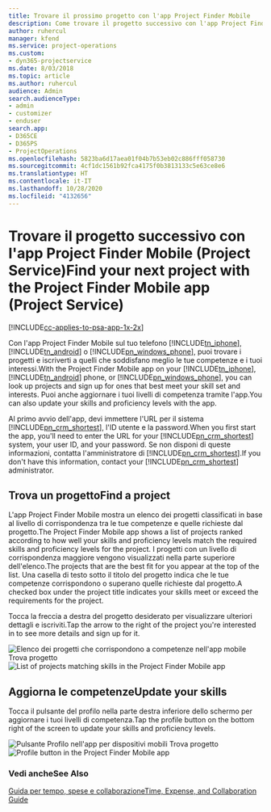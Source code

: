 ```yaml
---
title: Trovare il prossimo progetto con l'app Project Finder Mobile
description: Come trovare il progetto successivo con l'app Project Finder Mobile per Project Service
author: ruhercul
manager: kfend
ms.service: project-operations
ms.custom:
- dyn365-projectservice
ms.date: 8/03/2018
ms.topic: article
ms.author: ruhercul
audience: Admin
search.audienceType:
- admin
- customizer
- enduser
search.app:
- D365CE
- D365PS
- ProjectOperations
ms.openlocfilehash: 5823ba6d17aea01f04b7b53eb02c886fff058730
ms.sourcegitcommit: 4cf1dc1561b92fca4175f0b3813133c5e63ce8e6
ms.translationtype: HT
ms.contentlocale: it-IT
ms.lasthandoff: 10/28/2020
ms.locfileid: "4132656"
---
```

# <a name="find-your-next-project-with-the-project-finder-mobile-app-project-service"></a><span data-ttu-id="2eac2-103">Trovare il progetto successivo con l'app Project Finder Mobile (Project Service)</span><span class="sxs-lookup"><span data-stu-id="2eac2-103">Find your next project with the Project Finder Mobile app (Project Service)</span></span>

[!INCLUDE[cc-applies-to-psa-app-1x-2x](../includes/cc-applies-to-psa-app-1x-2x.md)]

<span data-ttu-id="2eac2-104">Con l'app Project Finder Mobile sul tuo telefono [!INCLUDE[tn_iphone](../includes/tn-iphone.md)], [!INCLUDE[tn_android](../includes/tn-android.md)] o [!INCLUDE[pn_windows_phone](../includes/pn-windows-phone.md)], puoi trovare i progetti e iscriverti a quelli che soddisfano meglio le tue competenze e i tuoi interessi.</span><span class="sxs-lookup"><span data-stu-id="2eac2-104">With the Project Finder Mobile app on your [!INCLUDE[tn_iphone](../includes/tn-iphone.md)], [!INCLUDE[tn_android](../includes/tn-android.md)] phone, or [!INCLUDE[pn_windows_phone](../includes/pn-windows-phone.md)], you can look up projects and sign up for ones that best meet your skill set and interests.</span></span> <span data-ttu-id="2eac2-105">Puoi anche aggiornare i tuoi livelli di competenza tramite l'app.</span><span class="sxs-lookup"><span data-stu-id="2eac2-105">You can also update your skills and proficiency levels with the app.</span></span>  
  
 <span data-ttu-id="2eac2-106">Al primo avvio dell'app, devi immettere l'URL per il sistema [!INCLUDE[pn_crm_shortest](../includes/pn-crm-shortest.md)], l'ID utente e la password.</span><span class="sxs-lookup"><span data-stu-id="2eac2-106">When you first start the app, you'll need to enter the URL for your [!INCLUDE[pn_crm_shortest](../includes/pn-crm-shortest.md)] system, your user ID, and your password.</span></span> <span data-ttu-id="2eac2-107">Se non disponi di queste informazioni, contatta l'amministratore di [!INCLUDE[pn_crm_shortest](../includes/pn-crm-shortest.md)].</span><span class="sxs-lookup"><span data-stu-id="2eac2-107">If you don't have this information,  contact your [!INCLUDE[pn_crm_shortest](../includes/pn-crm-shortest.md)] administrator.</span></span>  
  
## <a name="find-a-project"></a><span data-ttu-id="2eac2-108">Trova un progetto</span><span class="sxs-lookup"><span data-stu-id="2eac2-108">Find a project</span></span>  
 <span data-ttu-id="2eac2-109">L'app Project Finder Mobile mostra un elenco dei progetti classificati in base al livello di corrispondenza tra le tue competenze e quelle richieste dal progetto.</span><span class="sxs-lookup"><span data-stu-id="2eac2-109">The Project Finder Mobile app shows a list of projects ranked according to how well your skills and proficiency levels match the required skills and proficiency levels for the project.</span></span> <span data-ttu-id="2eac2-110">I progetti con un livello di corrispondenza maggiore vengono visualizzati nella parte superiore dell'elenco.</span><span class="sxs-lookup"><span data-stu-id="2eac2-110">The projects that are the best fit for you appear at the top of the list.</span></span> <span data-ttu-id="2eac2-111">Una casella di testo sotto il titolo del progetto indica che le tue competenze corrispondono o superano quelle richieste dal progetto.</span><span class="sxs-lookup"><span data-stu-id="2eac2-111">A checked box under the project title indicates your skills meet or exceed the requirements for the project.</span></span>  
  
 <span data-ttu-id="2eac2-112">Tocca la freccia a destra del progetto desiderato per visualizzare ulteriori dettagli e iscriviti.</span><span class="sxs-lookup"><span data-stu-id="2eac2-112">Tap the arrow to the right of the project you're interested in to see more details and sign up for it.</span></span>  
  
 <span data-ttu-id="2eac2-113">![Elenco dei progetti che corrispondono a competenze nell'app mobile Trova progetto](../psa/media/project-service-project-finder-list.png "Elenco dei progetti che corrispondono a competenze nell'app mobile Trova progetto")</span><span class="sxs-lookup"><span data-stu-id="2eac2-113">![List of projects matching skills in the Project Finder Mobile app](../psa/media/project-service-project-finder-list.png "List of projects matching skills in the Project Finder Mobile app")</span></span>  
  
## <a name="update-your-skills"></a><span data-ttu-id="2eac2-114">Aggiorna le competenze</span><span class="sxs-lookup"><span data-stu-id="2eac2-114">Update your skills</span></span>  
 <span data-ttu-id="2eac2-115">Tocca il pulsante del profilo nella parte destra inferiore dello schermo per aggiornare i tuoi livelli di competenza.</span><span class="sxs-lookup"><span data-stu-id="2eac2-115">Tap the profile button on the bottom right of the screen to update your skills and proficiency levels.</span></span>  
  
 <span data-ttu-id="2eac2-116">![Pulsante Profilo nell'app per dispositivi mobili Trova progetto](../psa/media/project-service-project-finder-profile.png "Pulsante Profilo nell'app per dispositivi mobili Trova progetto")</span><span class="sxs-lookup"><span data-stu-id="2eac2-116">![Profile button in the Project Finder Mobile app](../psa/media/project-service-project-finder-profile.png "Profile button in the Project Finder Mobile app")</span></span>  
  
### <a name="see-also"></a><span data-ttu-id="2eac2-117">Vedi anche</span><span class="sxs-lookup"><span data-stu-id="2eac2-117">See Also</span></span>  
 [<span data-ttu-id="2eac2-118">Guida per tempo, spese e collaborazione</span><span class="sxs-lookup"><span data-stu-id="2eac2-118">Time, Expense, and Collaboration Guide</span></span>](../psa/time-expense-collaboration-guide.md)
